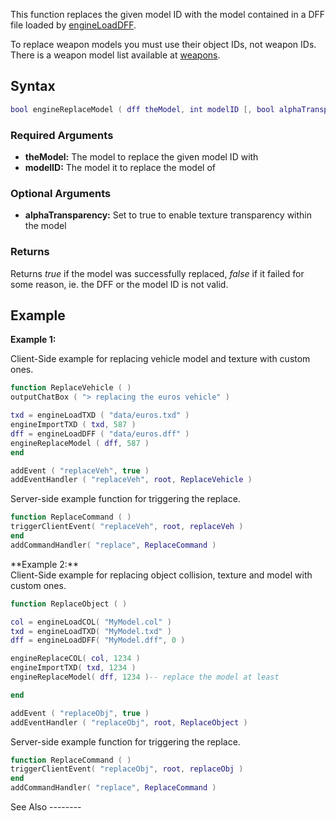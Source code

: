 This function replaces the given model ID with the model contained in a DFF file loaded by [engineLoadDFF](/engineLoadDFF.md "wikilink").

To replace weapon models you must use their object IDs, not weapon IDs. There is a weapon model list available at [weapons](/weapons.md "wikilink").

Syntax
------

``` lua
bool engineReplaceModel ( dff theModel, int modelID [, bool alphaTransparency = false ] )
```

### Required Arguments

-   **theModel:** The model to replace the given model ID with
-   **modelID:** The model it to replace the model of

### Optional Arguments

-   **alphaTransparency:** Set to true to enable texture transparency within the model

### Returns

Returns *true* if the model was successfully replaced, *false* if it failed for some reason, ie. the DFF or the model ID is not valid.

Example
-------

**Example 1:**

<section name="Client" class="client" show="true">
Client-Side example for replacing vehicle model and texture with custom ones.

``` lua
function ReplaceVehicle ( )
outputChatBox ( "> replacing the euros vehicle" )

txd = engineLoadTXD ( "data/euros.txd" )
engineImportTXD ( txd, 587 )
dff = engineLoadDFF ( "data/euros.dff" )
engineReplaceModel ( dff, 587 )
end

addEvent ( "replaceVeh", true )
addEventHandler ( "replaceVeh", root, ReplaceVehicle )
```

</section>
<section name="Server" class="server" show="true">
Server-side example function for triggering the replace.

``` lua
function ReplaceCommand ( )
triggerClientEvent( "replaceVeh", root, replaceVeh )
end
addCommandHandler( "replace", ReplaceCommand )
```

</section>
**Example 2:**

<section name="Client" class="client" show="true">
Client-Side example for replacing object collision, texture and model with custom ones.

``` lua
function ReplaceObject ( )

col = engineLoadCOL( "MyModel.col" )
txd = engineLoadTXD( "MyModel.txd" )
dff = engineLoadDFF( "MyModel.dff", 0 )

engineReplaceCOL( col, 1234 )
engineImportTXD( txd, 1234 )
engineReplaceModel( dff, 1234 )-- replace the model at least

end

addEvent ( "replaceObj", true )
addEventHandler ( "replaceObj", root, ReplaceObject )
```

</section>
<section name="Server" class="server" show="true">
Server-side example function for triggering the replace.

``` lua
function ReplaceCommand ( )
triggerClientEvent( "replaceObj", root, replaceObj )
end
addCommandHandler( "replace", ReplaceCommand )
```

</section>
See Also
--------
